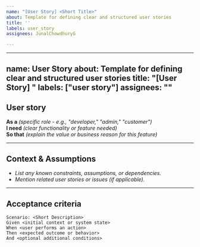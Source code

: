 ```yaml
---
name: "[User Story] <Short Title>"
about: Template for defining clear and structured user stories
title: ''
labels: user_story
assignees: JunalChowdhuryG

---
```


---
name: User Story
about: Template for defining clear and structured user stories
title: "[User Story] <Short Title>"
labels: ["user story"]
assignees: ""
---

## User story  

**As a** _(specific role - e.g., "developer," "admin," "customer")_  
**I need** _(clear functionality or feature needed)_  
**So that** _(explain the value or business reason for this feature)_

---

##  **Context & Assumptions**  
- _List any known constraints, assumptions, or dependencies._
- _Mention related user stories or issues (if applicable)._

---

##  **Acceptance criteria**  
```gherkin
Scenario: <Short Description>
Given <initial context or system state>
When <user performs an action>
Then <expected outcome or behavior>
And <optional additional conditions>
```

